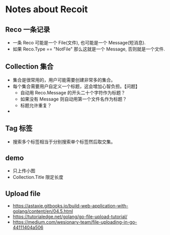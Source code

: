 # Notes about Recoit



## Reco 一条记录

- 一条 Reco 可能是一个 File(文件), 也可能是一个 Message(短消息).
- 如果 Reco.Type == "NotFile" 那么这就是一个 Message, 否则就是一个文件.



## Collection 集合

- 集合是很常用的，用户可能需要创建非常多的集合。
- 每个集合需要用户自定义一个标题，这会增加心智负担。【问题】
  - 自动用 Reco.Message 的开头二十个字符作为标题？
  - 如果没有 Message 则自动用第一个文件名作为标题？
  - 标题允许重复？
- 



## Tag 标签

- 搜索多个标签相当于分别搜索单个标签然后取交集。



## demo

- 只上传小图
- Collection.Title 限定长度



## Upload file

- https://astaxie.gitbooks.io/build-web-application-with-golang/content/en/04.5.html
- https://tutorialedge.net/golang/go-file-upload-tutorial/
- https://medium.com/wesionary-team/file-uploading-in-go-44111404a506